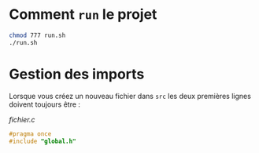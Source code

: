 # Comment `run` le projet
```sh
chmod 777 run.sh
./run.sh
```

# Gestion des imports

Lorsque vous créez un nouveau fichier dans `src` les deux premières lignes doivent toujours être :

*fichier.c*
```c
#pragma once
#include "global.h"
```